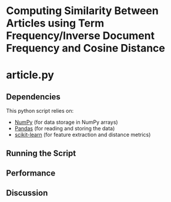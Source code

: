 
# Computing Similarity Between Articles using Term Frequency/Inverse Document Frequency and Cosine Distance  
# article.py
## Dependencies
This python script relies on:    
- [NumPy](https://numpy.org) (for data storage in NumPy arrays)  
- [Pandas](https://pandas.pydata.org) (for reading and storing the data)  
- [scikit-learn](https://scikit-learn.org/stable/) (for feature extraction and distance metrics)


## Running the Script


## Performance

## Discussion
